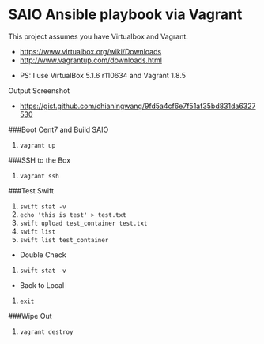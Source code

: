 SAIO Ansible playbook via Vagrant
=================================

This project assumes you have Virtualbox and Vagrant.

 * https://www.virtualbox.org/wiki/Downloads
 * http://www.vagrantup.com/downloads.html
 
- PS: I use VirtualBox 5.1.6 r110634 and Vagrant 1.8.5

Output Screenshot
 * https://gist.github.com/chianingwang/9fd5a4cf6e7f51af35bd831da6327530

###Boot Cent7 and Build SAIO 
 1. `vagrant up`

###SSH to the Box
 1. `vagrant ssh`

###Test Swift
 1. `swift stat -v`
 1. `echo 'this is test' > test.txt`
 1. `swift upload test_container test.txt`
 1. `swift list `
 1. `swift list test_container`
 
- Double Check
 1. `swift stat -v`
 
- Back to Local
 1. `exit`
 
###Wipe Out
 1. `vagrant destroy`

